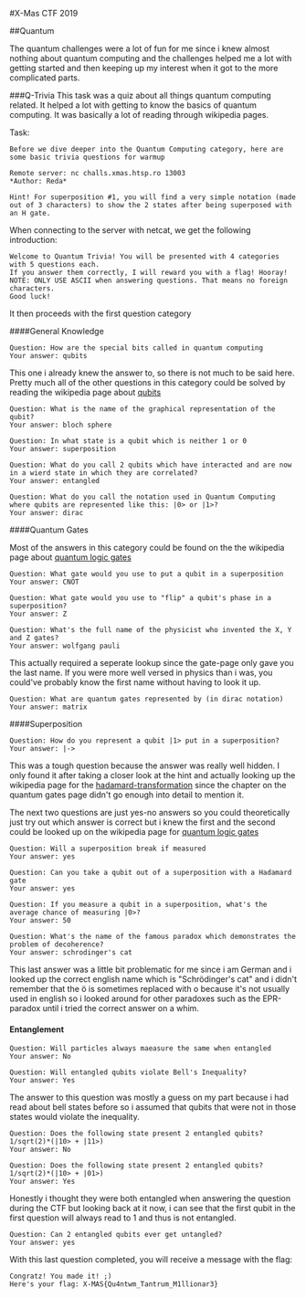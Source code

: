 #X-Mas CTF 2019

##Quantum

The quantum challenges were a lot of fun for me since i knew almost nothing about quantum computing and the challenges helped me
a lot with getting started and then keeping up my interest when it got to the more complicated parts.

###Q-Trivia
This task was a quiz about all things quantum computing related. It helped a lot with getting to know the basics of quantum computing. It was basically a lot of reading through wikipedia pages.

Task:

```
Before we dive deeper into the Quantum Computing category, here are some basic trivia questions for warmup

Remote server: nc challs.xmas.htsp.ro 13003
*Author: Reda*

Hint! For superposition #1, you will find a very simple notation (made out of 3 characters) to show the 2 states after being superposed with an H gate.
```

When connecting to the server with netcat, we get the following introduction:

```
Welcome to Quantum Trivia! You will be presented with 4 categories with 5 questions each.
If you answer them correctly, I will reward you with a flag! Hooray!
NOTE: ONLY USE ASCII when answering questions. That means no foreign characters.
Good luck!
```

It then proceeds  with the first question category

####General Knowledge

```
Question: How are the special bits called in quantum computing
Your answer: qubits
```
This one i already knew the answer to, so there is not much to be said here.
Pretty much all of the other questions in this category could be solved by reading the wikipedia page about [qubits](https://en.wikipedia.org/wiki/Qubit)
```
Question: What is the name of the graphical representation of the qubit?
Your answer: bloch sphere

Question: In what state is a qubit which is neither 1 or 0
Your answer: superposition

Question: What do you call 2 qubits which have interacted and are now in a wierd state in which they are correlated?
Your answer: entangled

Question: What do you call the notation used in Quantum Computing where qubits are represented like this: |0> or |1>?
Your answer: dirac
```

####Quantum Gates

Most of the answers in this category could be found on the the wikipedia page about [quantum logic gates](https://en.wikipedia.org/wiki/Quantum_logic_gate)

```
Question: What gate would you use to put a qubit in a superposition
Your answer: CNOT

Question: What gate would you use to "flip" a qubit's phase in a superposition?
Your answer: Z

Question: What's the full name of the physicist who invented the X, Y and Z gates?
Your answer: wolfgang pauli
```
This actually required a seperate lookup since the gate-page only gave you the last name. If you were more well versed in physics than i was, you could've probably know the first name without having to look it up.

```
Question: What are quantum gates represented by (in dirac notation)
Your answer: matrix
```

####Superposition

```
Question: How do you represent a qubit |1> put in a superposition?
Your answer: |->
```
This was a tough question because the answer was really well hidden. I only found it after taking a closer look at the hint and actually looking up the wikipedia page for the [hadamard-transformation](https://en.wikipedia.org/wiki/Hadamard_transform#Quantum_computing_applications) since the chapter on the quantum gates page didn't go enough into detail to mention it.

The next two questions are just yes-no answers so you could theoretically just try out which answer is correct but i knew the first and the second could be looked up on the wikipedia page for [quantum logic gates](https://en.wikipedia.org/wiki/Quantum_logic_gate)

```
Question: Will a superposition break if measured
Your answer: yes

Question: Can you take a qubit out of a superposition with a Hadamard gate
Your answer: yes

Question: If you measure a qubit in a superposition, what's the average chance of measuring |0>?
Your answer: 50

Question: What's the name of the famous paradox which demonstrates the problem of decoherence?
Your answer: schrodinger's cat
```
This last answer was a little bit problematic for me since i am German and i looked up the correct english name which is
"Schrödinger's cat" and i didn't remember that the ö is sometimes replaced with o because it's not usually used in english so i looked around for other paradoxes such as the EPR-paradox until i tried the correct answer on a whim.

#### Entanglement

```
Question: Will particles always maeasure the same when entangled
Your answer: No

Question: Will entangled qubits violate Bell's Inequality?
Your answer: Yes
```
The answer to this question was mostly a guess on my part because i had read about bell states before so i assumed that qubits that were not in those states would violate the inequality.

```
Question: Does the following state present 2 entangled qubits? 1/sqrt(2)*(|10> + |11>)
Your answer: No

Question: Does the following state present 2 entangled qubits? 1/sqrt(2)*(|10> + |01>)
Your answer: Yes
```
Honestly i thought they were both entangled when answering the question during the CTF but looking back at it now, i can see
that the first qubit in the first question will always read to 1 and thus is not entangled.

```
Question: Can 2 entangled qubits ever get untangled?
Your answer: yes
```

With this last question completed, you will receive a message with the flag:

```
Congratz! You made it! ;)
Here's your flag: X-MAS{Qu4ntwm_Tantrum_M1llionar3}
```

###
